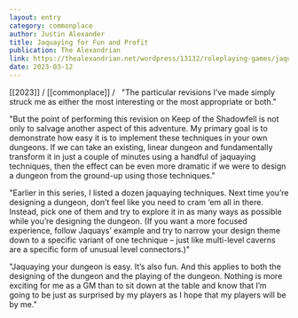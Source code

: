 ```yaml
---
layout: entry
category: commonplace
author: Justin Alexander
title: Jaquaying for Fun and Profit
publication: The Alexandrian
link: https://thealexandrian.net/wordpress/13132/roleplaying-games/jaquaying-the-dungeon-part-5-jaquaying-for-fun-and-profit
date: 2023-03-12
---
```


[[2023]] / [[commonplace]] / 
 
"The particular revisions I’ve made simply struck me as either the most interesting or the most appropriate or both."

"But the point of performing this revision on Keep of the Shadowfell is not only to salvage another aspect of this adventure. My primary goal is to demonstrate how easy it is to implement these techniques in your own dungeons. If we can take an existing, linear dungeon and fundamentally transform it in just a couple of minutes using a handful of jaquaying techniques, then the effect can be even more dramatic if we were to design a dungeon from the ground-up using those techniques."

"Earlier in this series, I listed a dozen jaquaying techniques. Next time you’re designing a dungeon, don’t feel like you need to cram ‘em all in there. Instead, pick one of them and try to explore it in as many ways as possible while you’re designing the dungeon. (If you want a more focused experience, follow Jaquays’ example and try to narrow your design theme down to a specific variant of one technique – just like multi-level caverns are a specific form of unusual level connectors.)"

"Jaquaying your dungeon is easy. It’s also fun. And this applies to both the designing of the dungeon and the playing of the dungeon. Nothing is more exciting for me as a GM than to sit down at the table and know that I’m going to be just as surprised by my players as I hope that my players will be by me."

